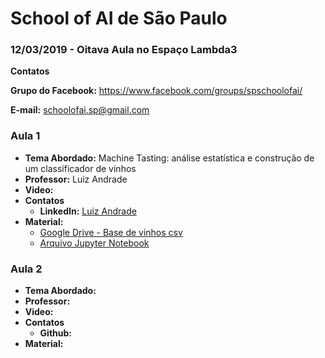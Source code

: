 # School of AI de São Paulo

### 12/03/2019 - Oitava Aula no Espaço Lambda3


**Contatos**

**Grupo do Facebook:** https://www.facebook.com/groups/spschoolofai/

**E-mail:** schoolofai.sp@gmail.com

### Aula 1
  
- **Tema Abordado:** Machine Tasting: análise estatística e construção de um classificador de vinhos
- **Professor:** Luiz Andrade
- **Video:**
- **Contatos**
  - **LinkedIn:** [Luiz Andrade](https://www.linkedin.com/in/luiz-andrade-97306216/)
- **Material:** 
  - [Google Drive - Base de vinhos csv](https://drive.google.com/file/d/19olbQ93fz1Ipkceb-72FlO6IEYDvMd3O/view?usp=sharing)
  - [Arquivo Jupyter Notebook](https://drive.google.com/open?id=1ZsJyhg5sJCS_DMW-CBz_SmFxFZEP7LnG)

### Aula 2

- **Tema Abordado:** 
- **Professor:** 
- **Video:** 
- **Contatos**
  - **Github:** 
- **Material:** 
